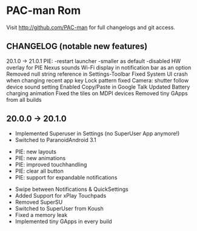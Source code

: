 PAC-man Rom
===============

Visit http://github.com/PAC-man for full changelogs and git access.

CHANGELOG (notable new features)
---------

20.1.0 -> 21.0.1
PIE: 
-restart launcher 
-smaller as default 
-disabled HW overlay for PIE
Nexus sounds
Wi-Fi display in notification bar as an option
Removed null string reference in Settings-Toolbar
Fixed System UI crash when changing recent app key
Lock pattern fixed
Camera: shutter follow device sound setting
Enabled Copy/Paste in Google Talk
Updated Battery charging animation
Fixed the tiles on MDPI devices
Removed tiny GApps from all builds

## 20.0.0 -> 20.1.0

* Implemented Superuser in Settings (no SuperUser App anymore!)
* Switched to ParanoidAndroid 3.1
- PIE: new layouts
- PIE: new animations
- PIE: improved touchhandling
- PIE: clear all button
- PIE: support for expandable notifications
* Swipe between Notifications & QuickSettings
* Added Support for xPlay Touchpads
* Removed SuperSU
* Switched to SuperUser from Koush
* Fixed a memory leak
* Implemented tiny GApps in every build
